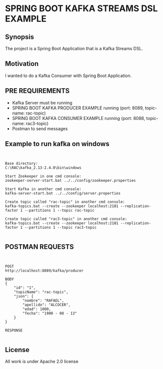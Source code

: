 # SPRING BOOT KAFKA STREAMS DSL EXAMPLE

## Synopsis

The project is a Spring Boot Application that is a Kafka Streams DSL.

## Motivation

I wanted to do a Kafka Consumer with Spring Boot Application.

## PRE REQUIREMENTS

- Kafka Server must be running
- SPRING BOOT KAFKA PRODUCER EXAMPLE running (port: 8089, topic-name: rac-topic)
- SPRING BOOT KAFKA CONSUMER EXAMPLE running (port: 8088, topic-name: rac3-topic)
- Postman to send messages

## Example to run kafka on windows

<pre><code>

Base directory:
C:\RAC\kafka_2.13-2.4.0\bin\windows

Start Zookeeper in one cmd console:
zookeeper-server-start.bat ../../config/zookeeper.properties

Start Kafka in another cmd console:
kafka-server-start.bat ../../config/server.properties

Create topic called "rac-topic" in another cmd console:
kafka-topics.bat --create --zookeeper localhost:2181 --replication-factor 1 --partitions 1 --topic rac-topic

Create topic called "rac3-topic" in another cmd console:
kafka-topics.bat --create --zookeeper localhost:2181 --replication-factor 1 --partitions 1 --topic rac3-topic

</code></pre>

## POSTMAN REQUESTS

<pre><code>

POST
http://localhost:8089/kafka/producer

BODY
{
	"id": "1",
	"topicName": "rac-topic",
	"json": {
		"nombre": "RAFAEL",
		"apellido": "ALCOCER",
		"edad": 1000,
		"fecha": "1900 - 08 - 13"
	}
}

RESPONSE

</code></pre>

## License

All work is under Apache 2.0 license